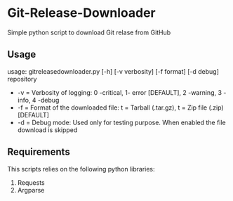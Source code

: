 # Git-Release-Downloader
Simple python script to download Git relase from GitHub

## Usage

usage: gitreleasedownloader.py [-h] [-v verbosity] [-f format] [-d debug] repository

* -v = Verbosity of logging: 0 -critical, 1- error [DEFAULT], 2 -warning, 3 -info, 4 -debug
* -f = Format of the downloaded file: t = Tarball (.tar.gz), t = Zip file (.zip) [DEFAULT] 
* -d = Debug mode: Used only for testing purpose. When enabled the file download is skipped

## Requirements
This scripts relies on the following python libraries:

1. Requests
2. Argparse
